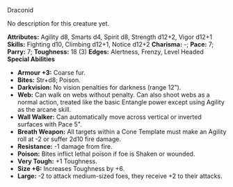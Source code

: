 Draconid

No description for this creature yet.

**Attributes:** Agility d8, Smarts d4, Spirit d8, Strength d12+2, Vigor
d12+1
**Skills:** Fighting d10, Climbing d12+1, Notice d12+2
**Charisma:** -; **Pace:** 7; **Parry:** 7; **Toughness:** 18 (3)
**Edges:** Alertness, Frenzy, Level Headed
**Special Abilities**
- **Armour +3:** Coarse fur.
- **Bites:** Str+d8; Poison.
- **Darkvision:** No vision penalties for darkness (range 12").
- **Web:** Can walk on webs without penalty. Can also shoot webs as a
normal action, treated like the basic Entangle power except using
Agility as the arcane skill.
- **Wall Walker:** Can automatically move across vertical or inverted
surfaces with Pace 5".
- **Breath Weapon:** All targets within a Cone Template must make an
Agility roll at -2 or suffer 2d10 fire damage.
- **Resistance:** -1 damage from fire.
- **Poison:** Bites inflict lethal poison if foe is Shaken or wounded.
- **Very Tough:** +1 Toughness.
- **Size +6:** Increases Toughness by +6.
- **Large:** -2 to attack medium-sized foes, they receive +2 to their
attacks.

